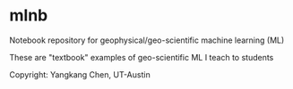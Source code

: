 # mlnb
Notebook repository for geophysical/geo-scientific machine learning (ML)

These are "textbook" examples of geo-scientific ML I teach to students

Copyright: Yangkang Chen, UT-Austin